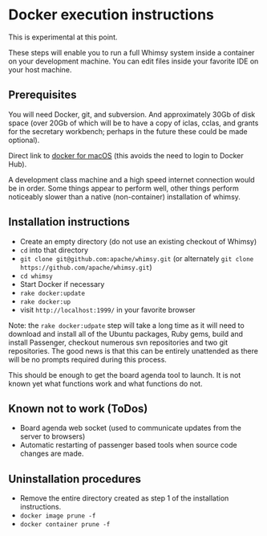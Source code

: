 Docker execution instructions
=============================

This is experimental at this point.

These steps will enable you to run a full Whimsy system inside a
container on your development machine.  You can edit files inside
your favorite IDE on your host machine.

Prerequisites
-------------

You will need Docker, git, and subversion.  And approximately 30Gb of
disk space (over 20Gb of which will be to have a copy of iclas, cclas,
and grants for the secretary workbench; perhaps in the future these
could be made optional).

Direct link to [docker for
macOS](https://download.docker.com/mac/stable/Docker.dmg) (this avoids the
need to login to Docker Hub).

A development class machine and a high speed internet connection would
be in order.  Some things appear to perform well, other things perform
noticeably slower than a native (non-container) installation of whimsy.

Installation instructions
-------------------------

* Create an empty directory (do not use an existing checkout of Whimsy)
* `cd` into that directory
* `git clone git@github.com:apache/whimsy.git` (or alternately
  `git clone https://github.com/apache/whimsy.git`)
* `cd whimsy`
* Start Docker if necessary
* `rake docker:update`
* `rake docker:up`
* visit `http://localhost:1999/` in your favorite browser

Note: the `rake docker:udpate` step will take a long time as it will need to
download and install all of the Ubuntu packages, Ruby gems, build and
install Passenger, checkout numerous svn repositories and two git
repositories.  The good news is that this can be entirely unattended as
there will be no prompts required during this process.

This should be enough to get the board agenda tool to launch.  It is not
known yet what functions work and what functions do not.

Known not to work (ToDos)
-------------------------

* Board agenda web socket (used to communicate updates from the server to
  browsers)
* Automatic restarting of passenger based tools when source code changes are
  made.

Uninstallation procedures
-------------------------

* Remove the entire directory created as step 1 of the installation
  instructions.
* `docker image prune -f`
* `docker container prune -f`

